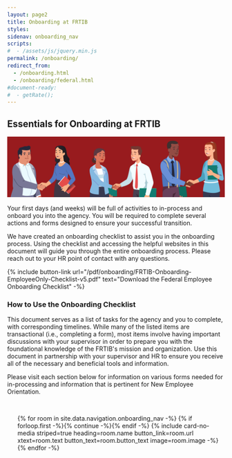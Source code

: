 ```yaml
---
layout: page2
title: Onboarding at FRTIB
styles:
sidenav: onboarding_nav
scripts:
#  - /assets/js/jquery.min.js
permalink: /onboarding/
redirect_from:
  - /onboarding.html
  - /onboarding/federal.html
#document-ready:
#  - getRate();
---
```


## Essentials for Onboarding at FRTIB

<img src="/assets/img/hero/onboarding_headerL.png" alt="New hires, welcome to the FRTIB">

Your first days (and weeks) will be full of activities to in-process and onboard you into the agency. You will be required to complete several actions and forms designed to ensure your successful transition.

We have created an onboarding checklist to assist you in the onboarding process. Using the checklist and accessing the helpful websites in this document will guide you through the entire onboarding process. Please reach out to your HR point of contact with any questions.

{% include button-link url="/pdf/onboarding/FRTIB-Onboarding-EmployeeOnly-Checklist-v5.pdf"
  text="Download the Federal Employee Onboarding Checklist" -%}

### How to Use the Onboarding Checklist

This document serves as a list of tasks for the agency and you to complete, with corresponding timelines. While many of the listed items are transactional (i.e., completing a form), most items involve having important discussions with your supervisor in order to prepare you with the foundational knowledge of the FRTIB's mission and organization. Use this document in partnership with your supervisor and HR to ensure you receive all of the necessary and beneficial tools and information.

Please visit each section below for information on various forms needed for in-processing and information that is pertinent for New Employee Orientation.

<br>

<!-- cards starts here -->
<ul class="usa-card-group">
{% for room in site.data.navigation.onboarding_nav -%}
{% if forloop.first -%}{% continue -%}{% endif -%}
{% include card-no-media striped=true heading=room.name button_link=room.url
      xtext=room.text button_text=room.button_text image=room.image -%}
{% endfor -%}
</ul>
<!-- end of cards -->

<!-- CONTENT END -->
